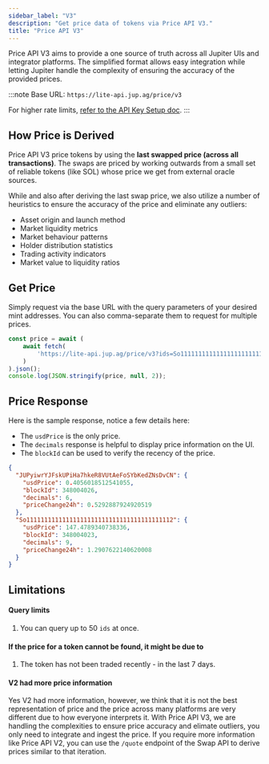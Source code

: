 ```yaml
---
sidebar_label: "V3"
description: "Get price data of tokens via Price API V3."
title: "Price API V3"
---
```


<head>
    <title>Price API V3</title>
    <meta name="twitter:card" content="summary" />
</head>

Price API V3 aims to provide a one source of truth across all Jupiter UIs and integrator platforms. The simplified format allows easy integration while letting Jupiter handle the complexity of ensuring the accuracy of the provided prices.

:::note
Base URL: `https://lite-api.jup.ag/price/v3`

For higher rate limits, [refer to the API Key Setup doc](/docs/api-setup).
:::

## How Price is Derived

Price API V3 price tokens by using the **last swapped price (across all transactions)**. The swaps are priced by working outwards from a small set of reliable tokens (like SOL) whose price we get from external oracle sources.

While and also after deriving the last swap price, we also utilize a number of heuristics to ensure the accuracy of the price and eliminate any outliers:
- Asset origin and launch method
- Market liquidity metrics
- Market behaviour patterns
- Holder distribution statistics
- Trading activity indicators
- Market value to liquidity ratios

## Get Price

Simply request via the base URL with the query parameters of your desired mint addresses. You can also comma-separate them to request for multiple prices.

```jsx
const price = await (
    await fetch(
        'https://lite-api.jup.ag/price/v3?ids=So11111111111111111111111111111111111111112,JUPyiwrYJFskUPiHa7hkeR8VUtAeFoSYbKedZNsDvCN'
    )
).json();
console.log(JSON.stringify(price, null, 2));
```

## Price Response

Here is the sample response, notice a few details here:
- The `usdPrice` is the only price.
- The `decimals` response is helpful to display price information on the UI.
- The `blockId` can be used to verify the recency of the price.

```json
{
  "JUPyiwrYJFskUPiHa7hkeR8VUtAeFoSYbKedZNsDvCN": {
    "usdPrice": 0.4056018512541055,
    "blockId": 348004026,
    "decimals": 6,
    "priceChange24h": 0.5292887924920519
  },
  "So11111111111111111111111111111111111111112": {
    "usdPrice": 147.4789340738336,
    "blockId": 348004023,
    "decimals": 9,
    "priceChange24h": 1.2907622140620008
  }
}
```

## Limitations

#### Query limits
1. You can query up to 50 `ids` at once.

#### If the price for a token cannot be found, it might be due to
1. The token has not been traded recently - in the last 7 days.

#### V2 had more price information
Yes V2 had more information, however, we think that it is not the best representation of price and the price across many platforms are very different due to how everyone interprets it. With Price API V3, we are handling the complexities to ensure price accuracy and elimate outliers, you only need to integrate and ingest the price. If you require more information like Price API V2, you can use the `/quote` endpoint of the Swap API to derive prices similar to that iteration.
